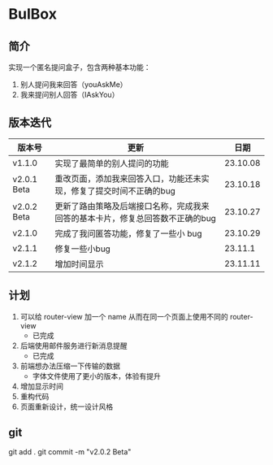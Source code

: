 # BulBox

## 简介

实现一个匿名提问盒子，包含两种基本功能：
1. 别人提问我来回答（youAskMe）
2. 我来提问别人回答（IAskYou）

## 版本迭代

| 版本号      | 更新                                                                          | 日期     |
| ----------- | ----------------------------------------------------------------------------- | -------- |
| v1.1.0      | 实现了最简单的别人提问的功能                                                  | 23.10.08 |
| v2.0.1 Beta | 重改页面，添加我来回答入口，功能还未实现，修复了提交时间不正确的bug           | 23.10.18 |
| v2.0.2 Beta | 更新了路由策略及后端接口名称，完成我来回答的基本卡片，修复总回答数不正确的bug | 23.10.27 |
| v2.1.0      | 完成了我问匿答功能，修复了一些小 bug                                          | 23.10.29 |
| v2.1.1      | 修复一些小bug                                                                 | 23.11.1  |
| v2.1.2      | 增加时间显示                                                                  | 23.11.11 |

## 计划

1. 可以给 router-view 加一个 name 从而在同一个页面上使用不同的 router-view
   + 已完成
2. 后端使用邮件服务进行新消息提醒
   + 已完成
3. 前端想办法压缩一下传输的数据
   + 字体文件使用了更小的版本，体验有提升
4. 增加显示时间
5. 重构代码
6. 页面重新设计，统一设计风格


## git 
git add .
git commit -m "v2.0.2 Beta"